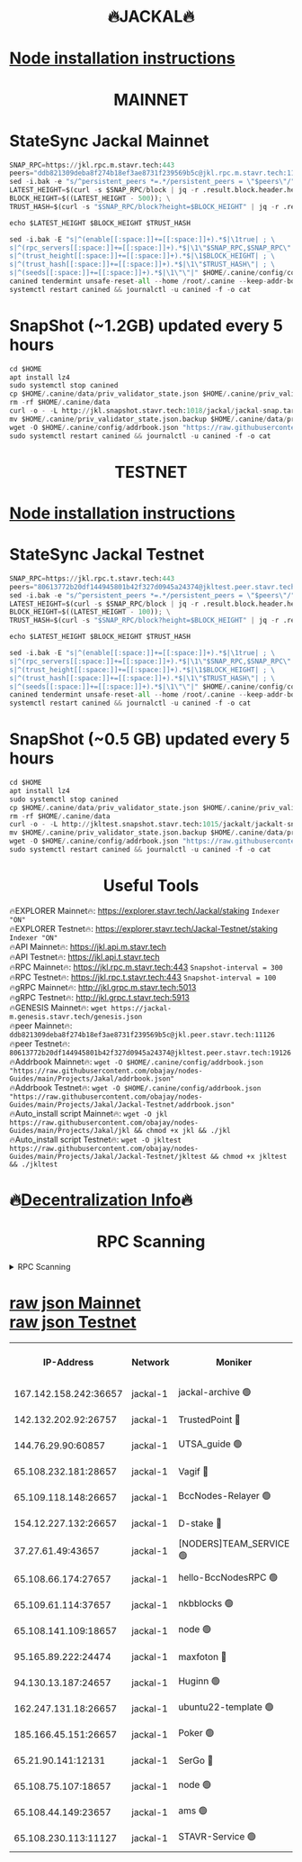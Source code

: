 <h1 align="center"> 🔥JACKAL🔥</h1>

[Node installation instructions](https://github.com/obajay/nodes-Guides/tree/main/Projects/Jakal)
=

<h1 align="center"> MAINNET</h1>

# StateSync Jackal Mainnet
```python
SNAP_RPC=https://jkl.rpc.m.stavr.tech:443
peers="ddb821309deba8f274b18ef3ae8731f239569b5c@jkl.rpc.m.stavr.tech:11126"
sed -i.bak -e "s/^persistent_peers *=.*/persistent_peers = \"$peers\"/" $HOME/.canine/config/config.toml
LATEST_HEIGHT=$(curl -s $SNAP_RPC/block | jq -r .result.block.header.height); \
BLOCK_HEIGHT=$((LATEST_HEIGHT - 500)); \
TRUST_HASH=$(curl -s "$SNAP_RPC/block?height=$BLOCK_HEIGHT" | jq -r .result.block_id.hash)

echo $LATEST_HEIGHT $BLOCK_HEIGHT $TRUST_HASH

sed -i.bak -E "s|^(enable[[:space:]]+=[[:space:]]+).*$|\1true| ; \
s|^(rpc_servers[[:space:]]+=[[:space:]]+).*$|\1\"$SNAP_RPC,$SNAP_RPC\"| ; \
s|^(trust_height[[:space:]]+=[[:space:]]+).*$|\1$BLOCK_HEIGHT| ; \
s|^(trust_hash[[:space:]]+=[[:space:]]+).*$|\1\"$TRUST_HASH\"| ; \
s|^(seeds[[:space:]]+=[[:space:]]+).*$|\1\"\"|" $HOME/.canine/config/config.toml
canined tendermint unsafe-reset-all --home /root/.canine --keep-addr-book
systemctl restart canined && journalctl -u canined -f -o cat
```
# SnapShot (~1.2GB) updated every 5 hours
```python
cd $HOME
apt install lz4
sudo systemctl stop canined
cp $HOME/.canine/data/priv_validator_state.json $HOME/.canine/priv_validator_state.json.backup
rm -rf $HOME/.canine/data
curl -o - -L http://jkl.snapshot.stavr.tech:1018/jackal/jackal-snap.tar.lz4 | lz4 -c -d - | tar -x -C $HOME/.canine --strip-components 2
mv $HOME/.canine/priv_validator_state.json.backup $HOME/.canine/data/priv_validator_state.json
wget -O $HOME/.canine/config/addrbook.json "https://raw.githubusercontent.com/obajay/nodes-Guides/main/Projects/Jakal/addrbook.json"
sudo systemctl restart canined && journalctl -u canined -f -o cat
```

<h1 align="center"> TESTNET</h1>

[Node installation instructions](https://github.com/obajay/nodes-Guides/tree/main/Projects/Jakal/Jackal-Testnet)
=

# StateSync Jackal Testnet
```python
SNAP_RPC=https://jkl.rpc.t.stavr.tech:443
peers="80613772b20df144945801b42f327d0945a24374@jkltest.peer.stavr.tech:19126"
sed -i.bak -e "s/^persistent_peers *=.*/persistent_peers = \"$peers\"/" $HOME/.canine/config/config.toml
LATEST_HEIGHT=$(curl -s $SNAP_RPC/block | jq -r .result.block.header.height); \
BLOCK_HEIGHT=$((LATEST_HEIGHT - 100)); \
TRUST_HASH=$(curl -s "$SNAP_RPC/block?height=$BLOCK_HEIGHT" | jq -r .result.block_id.hash)

echo $LATEST_HEIGHT $BLOCK_HEIGHT $TRUST_HASH

sed -i.bak -E "s|^(enable[[:space:]]+=[[:space:]]+).*$|\1true| ; \
s|^(rpc_servers[[:space:]]+=[[:space:]]+).*$|\1\"$SNAP_RPC,$SNAP_RPC\"| ; \
s|^(trust_height[[:space:]]+=[[:space:]]+).*$|\1$BLOCK_HEIGHT| ; \
s|^(trust_hash[[:space:]]+=[[:space:]]+).*$|\1\"$TRUST_HASH\"| ; \
s|^(seeds[[:space:]]+=[[:space:]]+).*$|\1\"\"|" $HOME/.canine/config/config.toml
canined tendermint unsafe-reset-all --home /root/.canine --keep-addr-book
systemctl restart canined && journalctl -u canined -f -o cat
```
# SnapShot (~0.5 GB) updated every 5 hours
```python
cd $HOME
apt install lz4
sudo systemctl stop canined
cp $HOME/.canine/data/priv_validator_state.json $HOME/.canine/priv_validator_state.json.backup
rm -rf $HOME/.canine/data
curl -o - -L http://jkltest.snapshot.stavr.tech:1015/jackalt/jackalt-snap.tar.lz4 | lz4 -c -d - | tar -x -C $HOME/.canine --strip-components 2
mv $HOME/.canine/priv_validator_state.json.backup $HOME/.canine/data/priv_validator_state.json
wget -O $HOME/.canine/config/addrbook.json "https://raw.githubusercontent.com/obajay/nodes-Guides/main/Projects/Jakal/Jackal-Testnet/addrbook.json"
sudo systemctl restart canined && journalctl -u canined -f -o cat
```

 <h1 align="center"> Useful Tools</h1>

🔥EXPLORER Mainnet🔥:      https://explorer.stavr.tech/Jackal/staking		        `Indexer "ON"` \
🔥EXPLORER Testnet🔥:      https://explorer.stavr.tech/Jackal-Testnet/staking     `Indexer "ON"` \
🔥API Mainnet🔥: 			 		 https://jkl.api.m.stavr.tech \
🔥API Testnet🔥: 			 		 https://jkl.api.t.stavr.tech \
🔥RPC Mainnet🔥:           https://jkl.rpc.m.stavr.tech:443              `Snapshot-interval = 300` \
🔥RPC Testnet🔥:           https://jkl.rpc.t.stavr.tech:443              `Snapshot-interval = 100` \
🔥gRPC Mainnet🔥:          http://jkl.grpc.m.stavr.tech:5013 \
🔥gRPC Testnet🔥:          http://jkl.grpc.t.stavr.tech:5913 \
🔥GENESIS Mainnet🔥:    `wget https://jackal-m.genesis.stavr.tech/genesis.json` \
🔥peer Mainnet🔥:					 `ddb821309deba8f274b18ef3ae8731f239569b5c@jkl.peer.stavr.tech:11126` \
🔥peer Testnet🔥:					 `80613772b20df144945801b42f327d0945a24374@jkltest.peer.stavr.tech:19126` \
🔥Addrbook Mainnet🔥:    ```wget -O $HOME/.canine/config/addrbook.json "https://raw.githubusercontent.com/obajay/nodes-Guides/main/Projects/Jakal/addrbook.json"``` \
🔥Addrbook Testnet🔥:    ```wget -O $HOME/.canine/config/addrbook.json "https://raw.githubusercontent.com/obajay/nodes-Guides/main/Projects/Jakal/Jackal-Testnet/addrbook.json"``` \
🔥Auto_install script Mainnet🔥: ```wget -O jkl https://raw.githubusercontent.com/obajay/nodes-Guides/main/Projects/Jakal/jkl && chmod +x jkl && ./jkl``` \
🔥Auto_install script Testnet🔥: ```wget -O jkltest https://raw.githubusercontent.com/obajay/nodes-Guides/main/Projects/Jakal/Jackal-Testnet/jkltest && chmod +x jkltest && ./jkltest```

🔥[Decentralization Info](https://github.com/obajay/StateSync-snapshots/tree/main/Projects/Jackal/Decentralization)🔥
=

<h1 align="center"> RPC Scanning</h1>

<details>
<summary>RPC Scanning</summary>

<h2 align="center"> We scan nodes in real time every 4 hours. And we provide the final result of RPC endpoints.
We cannot influence the operation of these nodes in any way. </h2>


```python
If Voting Power is higher than 0 --> then the Node is a validator of the network and may be subject to attack and be a potential threat to the chain.
```
```python
We marked such validators with a red symbol
```

</details>

[raw json Mainnet](https://rpc-check.jaclalm.stavr.tech/jaclalm/rpc-jaclalm-result.json) \
[raw json Testnet](https://github.com/obajay/StateSync-snapshots/tree/main/Projects/Jackal/Rpc-Check-Testnet)
=

<table><tr><th>IP-Address</th><th>Network</th><th>Moniker</th><th>Latest Block Height</th><th>Earliest Block Height</th><th>Catching Up</th><th>Tx Index</th><th>Voting Power</th><th>Scan Time</th></tr><tr><td>167.142.158.242:36657</td><td>jackal-1</td><td>jackal-archive 🟢</td><td>6772225</td><td>2770293</td><td>False</td><td>on</td><td>0</td><td>2024-03-07T10:23:26.833929721UTC</td></tr><tr><td>142.132.202.92:26757</td><td>jackal-1</td><td>TrustedPoint 🔴</td><td>6772217</td><td>6129401</td><td>False</td><td>on</td><td>291937</td><td>2024-03-07T10:22:40.979547110UTC</td></tr><tr><td>144.76.29.90:60857</td><td>jackal-1</td><td>UTSA_guide 🟢</td><td>6772222</td><td>6280001</td><td>False</td><td>on</td><td>0</td><td>2024-03-07T10:23:11.406417724UTC</td></tr><tr><td>65.108.232.181:28657</td><td>jackal-1</td><td>Vagif 🔴</td><td>6772223</td><td>6462201</td><td>False</td><td>off</td><td>60003</td><td>2024-03-07T10:23:16.142905253UTC</td></tr><tr><td>65.109.118.148:26657</td><td>jackal-1</td><td>BccNodes-Relayer 🟢</td><td>6687138</td><td>6489001</td><td>False</td><td>on</td><td>0</td><td>2024-03-07T10:23:09.154469335UTC</td></tr><tr><td>154.12.227.132:26657</td><td>jackal-1</td><td>D-stake 🔴</td><td>6772215</td><td>6591001</td><td>False</td><td>off</td><td>130261</td><td>2024-03-07T10:22:27.722126472UTC</td></tr><tr><td>37.27.61.49:43657</td><td>jackal-1</td><td>[NODERS]TEAM_SERVICE 🟢</td><td>6772215</td><td>6591201</td><td>False</td><td>on</td><td>0</td><td>2024-03-07T10:22:24.977470414UTC</td></tr><tr><td>65.108.66.174:27657</td><td>jackal-1</td><td>hello-BccNodesRPC 🟢</td><td>6772110</td><td>6628401</td><td>False</td><td>on</td><td>0</td><td>2024-03-07T10:23:11.708223390UTC</td></tr><tr><td>65.109.61.114:37657</td><td>jackal-1</td><td>nkbblocks 🟢</td><td>6772220</td><td>6639001</td><td>False</td><td>on</td><td>0</td><td>2024-03-07T10:22:58.306361565UTC</td></tr><tr><td>65.108.141.109:18657</td><td>jackal-1</td><td>node 🟢</td><td>6772216</td><td>6643057</td><td>False</td><td>on</td><td>0</td><td>2024-03-07T10:22:30.123073702UTC</td></tr><tr><td>95.165.89.222:24474</td><td>jackal-1</td><td>maxfoton 🔴</td><td>6772223</td><td>6672223</td><td>False</td><td>off</td><td>117971</td><td>2024-03-07T10:23:16.509859796UTC</td></tr><tr><td>94.130.13.187:24657</td><td>jackal-1</td><td>Huginn 🟢</td><td>6772225</td><td>6707772</td><td>False</td><td>on</td><td>0</td><td>2024-03-07T10:23:29.124108543UTC</td></tr><tr><td>162.247.131.18:26657</td><td>jackal-1</td><td>ubuntu22-template 🟢</td><td>6772220</td><td>6746827</td><td>False</td><td>off</td><td>0</td><td>2024-03-07T10:22:53.923402045UTC</td></tr><tr><td>185.166.45.151:26657</td><td>jackal-1</td><td>Poker 🟢</td><td>6772214</td><td>6759992</td><td>False</td><td>off</td><td>0</td><td>2024-03-07T10:22:22.445966045UTC</td></tr><tr><td>65.21.90.141:12131</td><td>jackal-1</td><td>SerGo 🔴</td><td>6772216</td><td>6759992</td><td>False</td><td>off</td><td>51100</td><td>2024-03-07T10:22:36.622772827UTC</td></tr><tr><td>65.108.75.107:18657</td><td>jackal-1</td><td>node 🟢</td><td>6772221</td><td>6759992</td><td>False</td><td>on</td><td>0</td><td>2024-03-07T10:23:00.690973737UTC</td></tr><tr><td>65.108.44.149:23657</td><td>jackal-1</td><td>ams 🟢</td><td>6772223</td><td>6760439</td><td>False</td><td>on</td><td>0</td><td>2024-03-07T10:23:16.817923749UTC</td></tr><tr><td>65.108.230.113:11127</td><td>jackal-1</td><td>STAVR-Service 🟢</td><td>6772223</td><td>6771101</td><td>False</td><td>on</td><td>0</td><td>2024-03-07T10:23:19.175275379UTC</td></tr></table>
